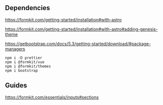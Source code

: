 ## Dependencies
https://formkit.com/getting-started/installation#with-astro

https://formkit.com/getting-started/installation#with-astro#adding-genesis-theme

https://getbootstrap.com/docs/5.3/getting-started/download/#package-managers

```shell
npm i -D prettier
npm i @formkit/vue
npm i @formkit/themes
npm i bootstrap
```

## Guides
https://formkit.com/essentials/inputs#sections

